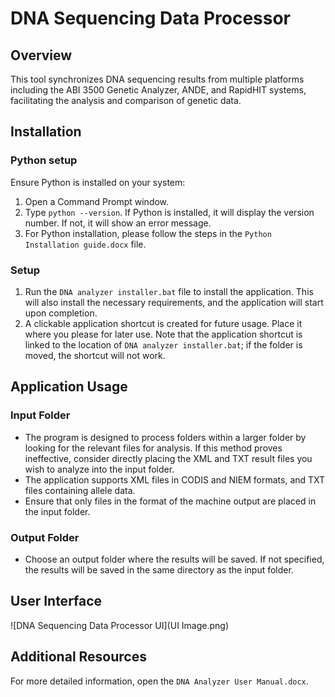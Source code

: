 # DNA Sequencing Data Processor

## Overview

This tool synchronizes DNA sequencing results from multiple platforms including the ABI 3500 Genetic Analyzer, ANDE, and RapidHIT systems, facilitating the analysis and comparison of genetic data.

## Installation

### Python setup

Ensure Python is installed on your system:
1. Open a Command Prompt window.
2. Type `python --version`. If Python is installed, it will display the version number. If not, it will show an error message.
3. For Python installation, please follow the steps in the `Python Installation guide.docx` file.

### Setup

1. Run the `DNA analyzer installer.bat` file to install the application. This will also install the necessary requirements, and the application will start upon completion.
2. A clickable application shortcut is created for future usage. Place it where you please for later use. Note that the application shortcut is linked to the location of `DNA analyzer installer.bat`; if the folder is moved, the shortcut will not work.

## Application Usage

### Input Folder
- The program is designed to process folders within a larger folder by looking for the relevant files for analysis. If this method proves ineffective, consider directly placing the XML and TXT result files you wish to analyze into the input folder.
- The application supports XML files in CODIS and NIEM formats, and TXT files containing allele data.
- Ensure that only files in the format of the machine output are placed in the input folder.

### Output Folder
- Choose an output folder where the results will be saved. If not specified, the results will be saved in the same directory as the input folder.

## User Interface

![DNA Sequencing Data Processor UI](UI Image.png)  <!-- Replace 'image.png' with the actual path of the image file in your project directory -->

## Additional Resources

For more detailed information, open the `DNA Analyzer User Manual.docx`.
